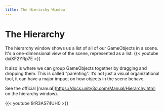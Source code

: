 ```yaml
---
title: The Hierarchy Window
---
```

# The Hierarchy
The hierarchy window shows us a list of all of our GameObjects in a scene. It's a one-dimensional view of the scene, represented as a list.
{{< youtube dxiXF2YRp7E >}}

It also is where we can group GameObjects together by dragging and dropping them. This is called “parenting”. It’s not just a visual organizational tool, it can have a major impact on how objects in the scene behave.

See the official [manual](https://docs.unity3d.com/Manual/Hierarchy.html on the hierarchy window).

{{< youtube 9rR3AS74UH0 >}}